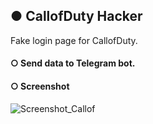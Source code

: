 
## ● CallofDuty Hacker
Fake login page for CallofDuty.

#### ○ Send data to Telegram bot.


#### ○ Screenshot
![Screenshot_Callof](https://user-images.githubusercontent.com/108486211/203855828-17500f2d-0e1a-4d4b-9222-a8c4b28d01b4.jpg)
